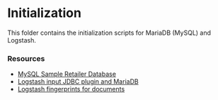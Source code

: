 # Initialization

This folder contains the initialization scripts for MariaDB (MySQL) and Logstash.

### Resources

- [MySQL Sample Retailer Database](https://www.mysqltutorial.org/mysql-sample-database.aspx)
- [Logstash input JDBC plugin and MariaDB](https://discuss.elastic.co/t/logstash-input-jdbc-plugin-and-mariadb/186985)
- [Logstash fingerprints for documents](https://discuss.elastic.co/t/problem-using-fingerprint-for-my-documents-stored-in-elasticsearch/295101/1)
